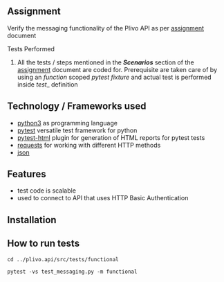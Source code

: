 ## Assignment
Verify the messaging functionality of the Plivo API as per [assignment](https://github.com/rupesharlekar/plivo.api/blob/master/Message%20API.pdf) document

Tests Performed
1. All the tests / steps mentioned in the ***Scenarios*** section of the [assignment](https://github.com/rupesharlekar/plivo.api/blob/master/Message%20API.pdf) document are coded for.
Prerequisite are taken care of by using an _function_ scoped _pytest fixture_ and actual test is performed inside _test__ definition 
 
## Technology / Frameworks used
- [python3](https://www.python.org/) as programming language
- [pytest](https://docs.pytest.org/en/latest/) versatile test framework for python
- [pytest-html](https://pypi.org/project/pytest-html/) plugin for generation of HTML reports for pytest tests
- [requests](http://docs.python-requests.org/en/master/) for working with different HTTP methods
- [json](https://www.json.org/)

## Features
- test code is scalable
- used to connect to API that uses HTTP Basic Authentication

## Installation


## How to run tests
```cd ../plivo.api/src/tests/functional```

```pytest -vs test_messaging.py -m functional```
